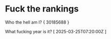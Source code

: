 # Fuck the rankings

Who the hell am I?
{ 30185688 }

What fucking year is it?
[ 2025-03-25T07:20:00Z ]

